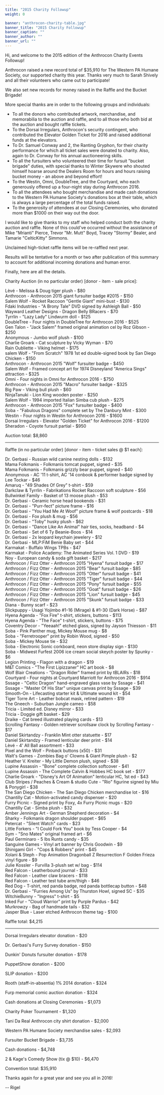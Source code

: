 ```yaml
---
title: "2015 Charity Followup"
weight: 0

banner: "anthrocon-charity-table.jpg"
banner_title: "2015 Charity Followup"
banner_caption: ""
banner_author: ""
banner_url: ""
---
```


Hi, and welcome to the 2015 edition of the Anthrocon Charity Events Followup!

Anthrocon raised a new record total of $35,910 for The Western PA Humane Society, our supported charity this year. Thanks very much to Sarah Shively and all their volunteers who came out to participate!

We also set new records for money raised in the Raffle and the Bucket Brigade!

More special thanks are in order to the following groups and individuals:

- To all the donors who contributed artwork, merchandise, and memorabilia to the auction and raffle, and to all those who both bid at the auction and bought raffle tickets.
- To the Dorsai Irregulars, Anthrocon's security contingent, who contributed the Elevator Golden Ticket for 2016 and raised additional funds at the elevators.
- To Dr. Samuel Conway and 2, the Ranting Gryphon, for their charity performance for which all ticket sales were donated to charity. Also, again to Dr. Conway for his annual auctioneering skills.
- To all the fursuiters who volunteered their time for fursuit "bucket brigade" duties, with special thanks to Winter Skywere who shouted himself hoarse around the Dealers Room for hours and hours raising bucket money - an above and beyond effort!
- To the Westin, Omni, DoubleTree, and the Courtyard, who each generously offered up a four-night stay during Anthrocon 2016.
- To all the attendees who bought merchandise and made cash donations to the Western PA Humane Society's donations box at their table, which is always a large percentage of the total funds raised.
- To the generosity of attendees at our Closing Ceremonies, who donated more than $1000 on their way out the door.

I would like to give thanks to my staff who helped conduct both the charity auction and raffle. None of this could've occurred without the assistance of Mike "Mrianti" Pierce, Trevor "Mr. Mutt" Boyd, Tracey "Stormy" Bealer, and Tamarie "CelticKitty" Simmons.

Unclaimed high-ticket raffle items will be re-raffled next year.

Results will be tentative for a month or two after publication of this summary to account for additional incoming donations and human error.

Finally, here are all the details.

Charity Auction (in no particular order) [donor - item - sale price]:

Lèvé - Melissa &amp; Doug tiger plush - $80<br>
Anthrocon - Anthrocon 2015 giant fursuiter badge #2015 - $150<br>
Salem Wolf - Rocket Raccoon "Gentle Giant" mini-bust - $130<br>
Fdaki Industries - "A Brony Tale" DVD signed by Ashleigh Ball - $50<br>
Wayward Leather Designs - Dragon Belly BRacers - $70<br>
Tyrrlin - "Lazy Lady" Lindwurm doll - $125<br>
DoubleTree - Four nights in DoubleTree for Anthrocon 2016 - $525<br>
Gen Talon - "Jack Salem" framed original animation cel by Roz Gibson - $250<br>
Anonymous - Jumbo wolf plush - $100<br>
Charlie Groark - Cat sculpture by Vicky Wyman - $70<br>
Rain Oubliette - Viking helmet - $175<br>
salem Wolf - "From Scratch" 1978 1st ed double-signed book by San Diego Chicken - $150<br>
Anthrocon - Anthrocon 2015 "Wolf" fursuiter badge - $450<br>
Salem Wolf - Framed concept art for 1974 Disneyland "America Sings" attraction - $325<br>
Omni - Four nights in Omni for Anthrocon 2016 - $750<br>
Anthrocon - Anthrocon 2015 "Macro" fursuiter badge - $325<br>
Big Paw - Viking bull plush - $60<br>
NinjaTanuki - Lion King wooden poster - $250<br>
Salem Wolf - 1994 imported Italian Simba cub plush - $275<br>
Anthrocon - Anthrocon 2015 "Fox" fursuiter badge - $400<br>
Soba - "Fabulous Dragons" complete set by The Danbury Mint - $300<br>
Westin - Four nights in Westin for Anthrocon 2016 - $1600<br>
Dorsai Irregulars - Elevator "Golden Ticket" for Anthrocon 2016 - $1200<br>
Sheradon - Coyote fursuit partial - $950

Auction total: $8,860

***

Raffle (in no particular order) [donor - item - ticket sales @ $1 each]:

Dr. Gerbasi - Russian wild canine nesting dolls - $132<br>
Mama Folkmanis - Folkmanis tomcat puppet, signed - $35<br>
Mama Folkmanis - Folkmanis grizzly bear puppet, signed - $40<br>
Anonymous - AC '11 t-shirt, AC '14 conbook &amp; performer badge signed by Lee Tockar - $46<br>
Amaruq - "49 Shades Of Grey" t-shirt - $59<br>
Darkclaw &amp; Tyrrlin - Fabrikations Rocket Raccoon soft sculpture - $56<br>
Bullwinkel Family - Basket of 13 moose plush - $53<br>
Dr. Gerbasi - Ceramic horse head bookends - $31<br>
Dr. Gerbasi - "Purr-fect" picture frame - $16<br>
Dr. Gerbasi - "You Had Me At Woof" picture frame &amp; wolf postcards - $18<br>
Dr. Gerbasi - Fox plush &amp; mug - $56<br>
Dr. Gerbasi - "Toby" husky plush - $62<br>
Dr. Gerbasi - "Dance Like An Animal" hair ties, socks, headband - $4<br>
Dr. Gerbasi - Set of 6 Ty Beanie-Boos - $14<br>
Dr. Gerbasi - 2x leopard keychain jewelery - $12<br>
Dr. Gerbasi - MLP:FiM Benie Baby set - $44<br>
Karmakat - Buffalo Wings TPBs - $47<br>
Karmakat - Police Academy: The Animated Series Vol. 1 DVD - $19<br>
Noy - European candy &amp; soda gift basket - $217<br>
Anthrocon / Fizz Otter - Anthrocon 2015 "Hyena" fursuit badge - $17<br>
Anthrocon / Fizz Otter - Anthrocon 2015 "Bear" fursuit badge - $85<br>
Anthrocon / Fizz Otter - Anthrocon 2015 "Otter" fursuit badge - $41<br>
Anthrocon / Fizz Otter - Anthrocon 2015 "Tiger" fursuit badge - $44<br>
Anthrocon / Fizz Otter - Anthrocon 2015 "Pony" fursuit badge - $55<br>
Anthrocon / Fizz Otter - Anthrocon 2015 "Goat" fursuit badge - $26<br>
Anthrocon / Fizz Otter - Anthrocon 2015 "Lion" fursuit badge - $45<br>
Anthrocon / Fizz Otter - Anthrocon 2015 "Skunk" fursuit badge - $33<br>
Diana - Bunny scarf - $23<br>
Slickpuppy - Usagi Yojimbo #1-16 (Mirage) &amp; #1-30 (Dark Horse) - $87<br>
Hyena Agenda - "Fox Fire" t-shirt, stickers, buttons - $113<br>
Hyena Agenda - "The Face" t-shirt, stickers, buttons - $75<br>
Coventry Decor - "Yeeaah!" etched glass, signed by Jayson Thiesson - $11<br>
Soba - Pink Panther mug, Mickey Mouse mug - $8<br>
Soba - "Ferretrooper" print by Robin Wood, signed - $50<br>
Soba - Mickey Mouse tie - $32<br>
Soba - Electronic Sonic corkboard, neon store display sign - $130<br>
Soba - Midwest Furfest 2006 ice cream social skeych poster by Spunky - $6<br>
Legion Printing - Flagon with a dragon - $19<br>
M&amp;T Comics - "The First Lipizzaner" HC art book - $8<br>
Wolf Blair Creations - "Dragon Rider" framed print by tBLAIRs - $18<br>
Courtyard - Four nights at Courtyard Marriott for Anthrocon 2016 - $914<br>
Sssage - "Celtic Dragon" hand-engraved glass vase by Sssage - $41<br>
Sssage - "Master Of His Star" unique canvas print by Sssage - $39<br>
Smooth-On - Lifecasting starter kit &amp; Ultimate wound kit - $54<br>
Tiger Torre Art - Leather bobcat mask, retired pattern - $19<br>
The Gneech - Suburban Jungle cameo - $58<br>
Tricia - Limited ed. Disney mirror - $33<br>
Tricia - Doggie gift basket - $29<br>
Draike - Cat breed illustrated playing cards - $13<br>
Scrolling Fantasy - Golden retriever scrollsaw clock by Scrolling Fantasy - $17<br>
Daniel Skirtandzy - Franklin Mint otter statuette - $17<br>
Daniel Skirtandzy - Framed lenticular deer print - $14<br>
Lèvé - 4' All Ball assortment - $33<br>
Pixel and the Wolf - Pinback buttons (x50) - $31<br>
Walt's Games - Zombies Bag o' Clowns &amp; Giant Pimple plush - $2<br>
Heather V. Kreiter - My Little Demon plush, signed - $38<br>
Lupine Assassin - "Bone" complete collection softcover - $41<br>
Lupine Assassin - The Complete Calvin &amp; Hobbes HC book set - $177<br>
Charlie Groark - "Disney's Art Of Animation" lenticular HC, 1st ed - $43<br>
Club Stripes / Peaches &amp; Cream &amp; studio Cute - "Rio" figurine signed by Miu &amp; Ponygirl - $38<br>
The San Diego Chicken - The San Diego Chicken merchandise lot - $16<br>
Chantilly Cat - Motion-activated candy dispenser - $20<br>
Furry Picnic - Signed print by Foxy, 4x Furry Picnic mugs - $20<br>
Chantilly Cat - Simba plush - $32<br>
Amber Jennings Art - German Shepherd decoration - $4<br>
Sharky - Folkmanis dragon shoulder puppet - $65<br>
Petercat - "Silent Watch" cards - $23<br>
Little Forkers - "I Could Fork You" book by Tess Cooper - $4<br>
Sym - "Sno Mates" original framed art - $6<br>
Paul Germinaro - 5 lbs Runts candy - $35<br>
Sanguine Games - Vinyl art banner by Chris Goodwin - $9<br>
Shinigami Girl - "Cops &amp; Robbers" print - $45<br>
Xolani &amp; Steph - Pop Animation Dragonball Z Resurrection F Golden Frieza vinyl figure - $9<br>
Julie Kossler - Furvilla 3-plush set w/ bag - $114<br>
Red Falcon - Leatherbound journal - $33<br>
Red Falcon - Leather claw bracers - $118<br>
Red Falcon - Leather test tube arm/thigh - $46<br>
Red Dog - T-shirt, red panda badge, red panda bottlecap button - $48<br>
Dr. Gerbasi - "Furries Among Us" by Thurston Howl, signed SC - $35<br>
WitchieBunny - "Ingress" t-shirt - $5<br>
Inked Fur - "Cloud Warrior" print by Purple Pardus - $42<br>
Murkrowzy - Bag of handmade tails - $32<br>
Jasper Blue - Laser etched Anthrocon theme tag - $100

Raffle total: $4,215

***

Dorsai Irregulars elevator donation - $20

Dr. Gerbasi's Furry Survey donation - $150

Dunkin' Donuts fursuiter donation - $178

PuppetShow donation - $200

SLIP donation - $200

Rooth (staff-in-absentia) 1% 2014 donation - $324

Furp memorial comic auction donation - $324

Cash donations at Closing Ceremonies - $1,073

Charity Poker Tournament - $1,320

Tani Da Real Anthrocon city shirt donation - $2,000

Western PA Humane Society merchandise sales - $2,093

Fursuiter Bucket Brigade - $3,735

Cash donations - $4,748

2 &amp; Kage's Comedy Show (tix @ $10) - $6,470

Convention total: $35,910

Thanks again for a great year and see you all in 2016!

-- Rigel
